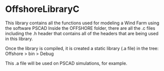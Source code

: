 # OffshoreLibraryC

This library contains all the functions used for modeling a Wind Farm using the software PSCAD
Inside the OFFSHORE folder, there are all the .c files including the .h header that contains all of the headers that are being used in this library.

Once the library is compiled, it is created a static library (.a file) in the tree: Offshore > bin > Debug

This .a file will be used on PSCAD simulations, for example.